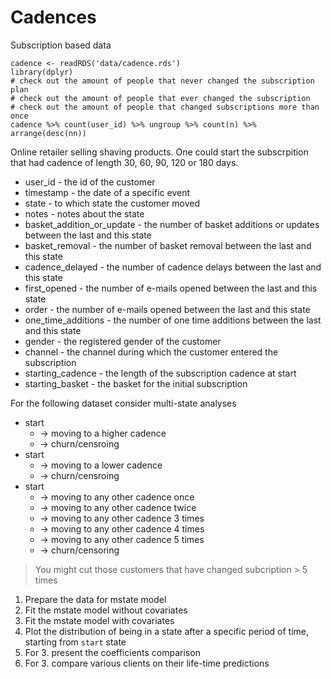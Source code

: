 # Cadences

Subscription based data

```{R}
cadence <- readRDS('data/cadence.rds')
library(dplyr)
# check out the amount of people that never changed the subscription plan
# check out the amount of people that ever changed the subscription
# check out the amount of people that changed subscriptions more than once
cadence %>% count(user_id) %>% ungroup %>% count(n) %>% arrange(desc(nn))
```

Online retailer selling shaving products. One could start the subscrpition that
had cadence of length 30, 60, 90, 120 or 180 days. 

- user_id - the id of the customer
- timestamp - the date of a specific event
- state - to which state the customer moved
- notes - notes about the state
- basket_addition_or_update - the number of basket additions or updates between the last and this state
- basket_removal - the number of basket removal between the last and this state
- cadence_delayed - the number of cadence delays between the last and this state
- first_opened - the number of e-mails opened between the last and this state
- order - the number of e-mails opened between the last and this state
- one_time_additions - the number of one time additions between the last and this state
- gender - the registered gender of the customer
- channel - the channel during which the customer entered the subscription
- starting_cadence - the length of the subscription cadence at start
- starting_basket - the basket for the initial subscription


For the following dataset consider multi-state analyses

- start 
    * -> moving to a higher cadence 
    * -> churn/censroing
- start 
    * -> moving to a lower cadence 
    * -> churn/censroing
- start 
    * -> moving to any other cadence once 
    * -> moving to any other cadence twice 
    * -> moving to any other cadence 3 times 
    * -> moving to any other cadence 4 times 
    * -> moving to any other cadence 5 times 
    * -> churn/censoring

> You might cut those customers that have changed subcription > 5 times

1. Prepare the data for mstate model
2. Fit the mstate model without covariates
3. Fit the mstate model with covariates
4. Plot the distribution of being in a state after a specific period of time, starting from `start` state
5. For 3. present the coefficients comparison
6. For 3. compare various clients on their life-time predictions
